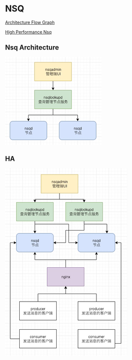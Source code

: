 # NSQ

[Architecture Flow Graph](https://www.processon.com/view/5407d9d70cf2858b636b97c0)

[High Performance Nsq](https://www.cnblogs.com/linkstar/p/10341685.html)

## Nsq Architecture

<img src="nsq_arch.jpg">

## HA

<img src="nsq_ha.jpg">